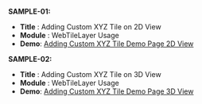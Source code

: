 **SAMPLE-01:**

 - **Title** : Adding Custom XYZ Tile on 2D View
 - **Module** : WebTileLayer Usage
 - **Demo**: [Adding Custom XYZ Tile Demo Page 2D View](https://github.com/gislayer/arcgis-javascript-sample-code)

 **SAMPLE-02:**

 - **Title** : Adding Custom XYZ Tile on 3D View
 - **Module** : WebTileLayer Usage
 - **Demo**: [Adding Custom XYZ Tile Demo Page 3D View](https://github.com/gislayer/arcgis-javascript-sample-code)
